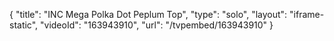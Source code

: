 {
    "title": "INC Mega Polka Dot Peplum Top",
    "type": "solo",
    "layout": "iframe-static",
    "videoId": "163943910",
    "url": "\/tvpembed\/163943910"
}